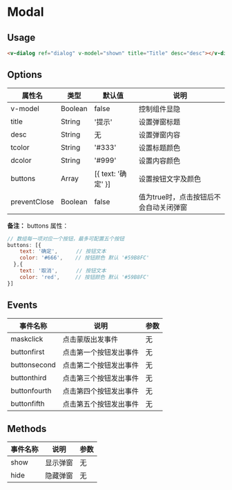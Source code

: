 # Modal

## Usage

```html
<v-dialog ref="dialog" v-model="shown" title="Title" desc="desc"></v-dialog>
```

## Options

属性名   |    类型    |    默认值    |   说明
----    | ----    | ----    | ----    |
v-model | Boolean | false | 控制组件显隐
title |  String  |  '提示' |  设置弹窗标题
desc | String | 无 | 设置弹窗内容
tcolor | String | '#333' | 设置标题颜色
dcolor | String | '#999' | 设置内容颜色
buttons | Array | [{ text: '确定' }] | 设置按钮文字及颜色
preventClose | Boolean | false | 值为true时，点击按钮后不会自动关闭弹窗

**备注：**
buttons 属性：

```js
// 数组每一项对应一个按钮，最多可配置五个按钮
buttons: [{
    text: '确定',      // 按钮文本
    color: '#666',    // 按钮颜色 默认 '#59B8FC'
  },{
    text: '取消',      // 按钮文本
    color: 'red',     // 按钮颜色 默认 '#59B8FC'
}]
```

## Events
事件名称   |    说明    |  参数
----    | ----       | ----    |
maskclick | 点击蒙版出发事件  | 无
buttonfirst |  点击第一个按钮发出事件 | 无
buttonsecond |  点击第二个按钮发出事件 | 无
buttonthird |  点击第三个按钮发出事件 | 无
buttonfourth |  点击第四个按钮发出事件 | 无
buttonfifth |  点击第五个按钮发出事件 | 无


## Methods
事件名称   |    说明    |  参数
----    | ----       | ----    |
show |  显示弹窗  | 无
hide |  隐藏弹窗 | 无
